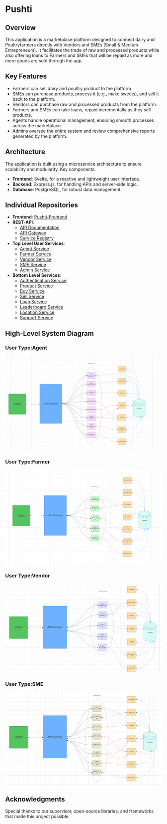 # Pushti

## Overview

This application is a marketplace platform designed to connect dairy and Poultryfarmers directly with Vendors and SMEs (Small & Medium Entrepreneurs). It facilitates the trade of raw and processed products while also offering loans to Farmers and SMEs that will be repaid as more and more goods are sold thorugh the app.

## Key Features

- Farmers can sell dairy and poultry product to the platform.
- SMEs can purchase products, process it (e.g., make sweets), and sell it back to the platform.
- Vendors can purchase raw and processed products from the platform.
- Farmers and SMEs can take loans, repaid incrementally as they sell products.
- Agents handle operational management, ensuring smooth processes across the marketplace.
- Admins oversee the entire system and review comprehensive reports generated by the platform.

## Architecture

The application is built using a microservice architecture to ensure scalability and modularity. Key components:

- **Frontend**: Svelte, for a reactive and lightweight user interface.
- **Backend**: Express.js, for handling APIs and server-side logic.
- **Database**: PostgreSQL, for robust data management.

## Individual Repositories

- **Frontend**: [Pushti-Frontend](https://github.com/Shattik/PushtiFrontEnd)
- **REST-API**:
  - [API Documentation](https://github.com/tahmid-404-20/PushtiApiDoc)
  - [API Gateway](https://github.com/Shattik/PushtiApiGateway)
  - [Service Registry](https://github.com/tahmid-404-20/Pushti-ServiceRegistry)
- **Top Level User Services**:
  - [Agent Service](https://github.com/Shattik/Pushti-Agent-Service)
  - [Farmer Service](https://github.com/tahmid-404-20/Pushti-FarmerService)
  - [Vendor Service](https://github.com/tahmid-404-20/Pushti-VendorService)
  - [SME Service](https://github.com/Shattik/Pushti-SmeService)
  - [Admin Service](https://github.com/tahmid-404-20/Pushti-AdminService)
- **Bottom Level Services**:
  - [Authentication Service](https://github.com/tahmid-404-20/Pushti-Authentication)
  - [Product Service](https://github.com/Shattik/PushtiProduct)
  - [Buy Service](https://github.com/Shattik/PushtiBuy)
  - [Sell Service](https://github.com/Shattik/PushtiSell)
  - [Loan Service](https://github.com/Shattik/PushtiLoan)
  - [Leaderboard Service](https://github.com/Shattik/PushtiLeaderboard)
  - [Location Service](https://github.com/tahmid-404-20/PushtiLocation)
  - [Support Service](https://github.com/tahmid-404-20/Pushti-SupportTicket)

## High-Level System Diagram

### User Type:Agent

![System Diagram for a Agent type User](Images/agent.png "Agent System Diagram")

### User Type:Farmer

![System Diagram for a Farmer type User](Images/farmer.png "Farmer System Diagram")

### User Type:Vendor

![System Diagram for a Vendor type User](Images/vendor.png "Vendor System Diagram")

### User Type:SME

![System Diagram for a SME type User](Images/sme.png "SME System Diagram")

## Acknowledgments

Special thanks to our supervisor, open-source libraries, and frameworks that made this project possible.
